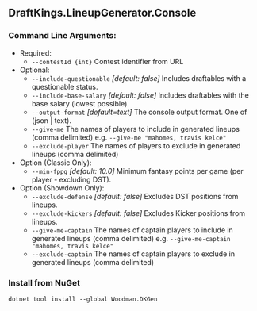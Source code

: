 ## DraftKings.LineupGenerator.Console

### Command Line Arguments:
  - Required:
    - `--contestId {int}` Contest identifier from URL
  - Optional:
    - `--include-questionable` *[default: false]* Includes draftables with a questionable status.
    - `--include-base-salary` *[default: false]* Includes draftables with the base salary (lowest possible).
    - `--output-format` *[default=text]* The console output format. One of (json | text).
    - `--give-me` The names of players to include in generated lineups (comma delimited) e.g. `--give-me "mahomes, travis kelce"`
    - `--exclude-player` The names of players to exclude in generated lineups (comma delimited)
  - Option (Classic Only):
    - `--min-fppg` *[default: 10.0]* Minimum fantasy points per game (per player - excluding DST).
  - Option (Showdown Only):
    - `--exclude-defense` *[default: false]* Excludes DST positions from lineups.
    - `--exclude-kickers` *[default: false]* Excludes Kicker positions from lineups.
    - `--give-me-captain` The names of captain players to include in generated lineups (comma delimited) e.g. `--give-me-captain "mahomes, travis kelce"`
    - `--exclude-captain` The names of captain players to exclude in generated lineups (comma delimited)

### Install from NuGet
```
dotnet tool install --global Woodman.DKGen
```

